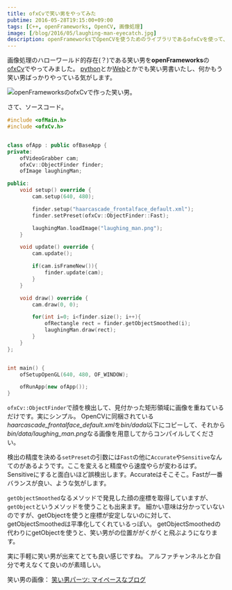 ```yaml
---
title: ofxCvで笑い男をやってみた
pubtime: 2016-05-28T19:15:00+09:00
tags: [C++, openFrameworks, OpenCV, 画像処理]
image: [/blog/2016/05/laughing-man-eyecatch.jpg]
description: openFrameworksでOpenCVを使うためのライブラリであるofxCvを使って、Webカメラの映像から顔を見つけて笑い男の画像を重ねるプログラムを作ってみました。
---
```


画像処理のハローワールド的存在(？)である笑い男を**openFrameworks**の[ofxCv](https://github.com/kylemcdonald/ofxCv)でやってみました。
[python](/blog/2015/02/python-opencv-realtime-lauhgingman)とか[Web](/blog/2016/01/html5-realtime-laughing-man)とかでも笑い男書いたし、何かもう笑い男ばっかりやっている気がします。

![openFrameworksのofxCvで作った笑い男。](/blog/2016/05/ofxcv-laughing-man.jpg "640x480")

さて、ソースコード。
``` cpp
#include <ofMain.h>
#include <ofxCv.h>


class ofApp : public ofBaseApp {
private:
    ofVideoGrabber cam;
    ofxCv::ObjectFinder finder;
    ofImage laughingMan;

public:
    void setup() override {
        cam.setup(640, 480);

        finder.setup("haarcascade_frontalface_default.xml");
        finder.setPreset(ofxCv::ObjectFinder::Fast);

        laughingMan.loadImage("laughing_man.png");
    }

    void update() override {
        cam.update();

        if(cam.isFrameNew()){
            finder.update(cam);
        }
    }

    void draw() override {
        cam.draw(0, 0);

        for(int i=0; i<finder.size(); i++){
            ofRectangle rect = finder.getObjectSmoothed(i);
            laughingMan.draw(rect);
        }
    }
};


int main() {
    ofSetupOpenGL(640, 480, OF_WINDOW);

    ofRunApp(new ofApp());
}
```

`ofxCv::ObjectFinder`で顔を検出して、見付かった矩形領域に画像を重ねているだけです。実にシンプル。
OpenCVに同梱されている*haarcascade_frontalface_default.xml*を*bin/dada*以下にコピーして、それから*bin/data/laughing_man.png*なる画像を用意してからコンパイルしてください。

検出の精度を決める`setPreset`の引数には`Fast`の他に`Accurate`や`Sensitive`なんてのがあるようです。ここを変えると精度やら速度やらが変わるはず。
Sensitiveにすると面白いほど誤検出します。Accurateはそこそこ。Fastが一番バランスが良い、ような気がします。

`getObjectSmoothed`なるメソッドで発見した顔の座標を取得していますが、`getObject`というメソッドを使うことも出来ます。
細かい意味は分かっていないのですが、getObjectを使うと座標が安定しないのに対して、getObjectSmoothedは平準化してくれているっぽい。
getObjectSmoothedの代わりにgetObjectを使うと、笑い男がの位置ががくがくと飛ぶようになります。

実に手軽に笑い男が出来てとても良い感じですね。
アルファチャンネルとか自分で考えなくて良いのが素晴しい。

笑い男の画像： [笑い男パーツ: マイペースなブログ](http://ledmyway.seesaa.net/article/181382754.html)

